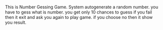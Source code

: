 This is Number Gessing Game.
System autogenerate a random number.
you have to gess what is number.
you get only 10 chances to guess if you fail then it exit and ask you again to play game.
if you choose no then it show you result.